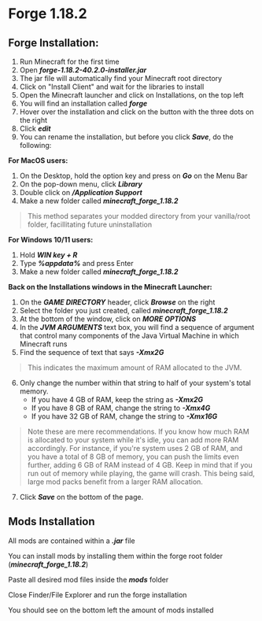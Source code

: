 # Forge 1.18.2

## Forge Installation:

1.  Run Minecraft for the first time
2.  Open ***forge-1.18.2-40.2.0-installer.jar***
3.  The jar file will automatically find your Minecraft root directory
4.  Click on "Install Client" and wait for the libraries to install
5.  Open the Minecraft launcher and click on Installations, on the top left
6.  You will find an installation called ***forge***
7.  Hover over the installation and click on the button with the three dots on the right
8.  Click ***edit***
9.  You can rename the installation, but before you click ***Save***, do the following:

**For MacOS users:**
1.  On the Desktop, hold the option key and press on ***Go*** on the Menu Bar
2.  On the pop-down menu, click ***Library***
3.  Double click on ***/Application Support***
4.  Make a new folder called ***minecraft_forge_1.18.2***
> This method separates your modded directory from your vanilla/root folder, facillitating future uninstallation

**For Windows 10/11 users:**
1.  Hold ***WIN key + R***
2.  Type ***%appdata%*** and press Enter
3.  Make a new folder called ***minecraft_forge_1.18.2***

**Back on the Installations windows in the Minecraft Launcher:**
1.  On the ***GAME DIRECTORY*** header, click ***Browse*** on the right
2.	Select the folder you just created, called ***minecraft_forge_1.18.2***
3.	At the bottom of the window, click on ***MORE OPTIONS***
4.	In the ***JVM ARGUMENTS*** text box, you will find a sequence of argument that control many components of the Java Virtual Machine in which Minecraft runs
5.	Find the sequence of text that says ***-Xmx2G***
> This indicates the maximum amount of RAM allocated to the JVM.
6.	Only change the number within that string to half of your system's total memory.
    + If you have 4 GB of RAM, keep the string as ***-Xmx2G***
    + If you have 8 GB of RAM, change the string to ***-Xmx4G***
    + If you have 32 GB of RAM, change the string to ***-Xmx16G***	

> Note these are mere recommendations. If you know how much RAM is allocated to your system while it's idle,
you can add more RAM accordingly. For instance, if you're system uses 2 GB of RAM, and you have a total of 8 GB of memory,
you can push the limits even further, adding 6 GB of RAM instead of 4 GB. Keep in mind that if you run out of memory while playing,
the game will crash. This being said, large mod packs benefit from a larger RAM allocation.
7.  Click ***Save*** on the bottom of the page.

## Mods Installation

All mods are contained within a ***.jar*** file

You can install mods by installing them within the forge root folder (***minecraft_forge_1.18.2***)

Paste all desired mod files inside the ***mods*** folder

Close Finder/File Explorer and run the forge installation

You should see on the bottom left the amount of mods installed
